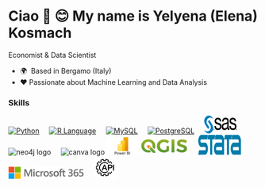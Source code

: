 Ciao 👋 😊  My name is Yelyena (Elena) Kosmach
================================

Economist & Data Scientist

* 🌍   Based in Bergamo (Italy)
* ❤️    Passionate about Machine Learning and Data Analysis


### Skills
<p align="left">
  <a href="https://www.python.org/" target="_blank" rel="noreferrer">
    <img src="https://raw.githubusercontent.com/danielcranney/readme-generator/main/public/icons/skills/python-colored.svg" width="36" height="36" alt="Python" /></a>
  <img width="12" />
  <a href="https://www.r-project.org/" target="_blank" rel="noreferrer">
    <img src="https://raw.githubusercontent.com/danielcranney/readme-generator/main/public/icons/skills/rlang-colored.svg" width="36" height="36" alt="R Language" /></a>
  <img width="12" />
  <a href="https://www.mysql.com/" target="_blank" rel="noreferrer">
    <img src="https://raw.githubusercontent.com/danielcranney/readme-generator/main/public/icons/skills/mysql-colored.svg" width="36" height="36" alt="MySQL" /></a>
  <img width="12" />
  <a href="https://www.postgresql.org/" target="_blank" rel="noreferrer">
    <img src="https://raw.githubusercontent.com/danielcranney/readme-generator/main/public/icons/skills/postgresql-colored.svg" width="36" height="36" alt="PostgreSQL" /></a>
  <img width="12" />
  <a href="https://www.sas.com/" target="_blank" rel="noreferrer">
    <img src="img/SAS.svg" width="66" height="36" alt="SAS" /></a>
    <img width="12" /></a>
  <img src="https://cdn.simpleicons.org/neo4j/4581C3" height="40" alt="neo4j logo"  /></a>
  <img width="12" /> </a>
  <img src="https://cdn.jsdelivr.net/gh/devicons/devicon/icons/canva/canva-original.svg" height="40" alt="canva logo"  /></a>
  <a href="https:/www.microsoft.com/" target="_blank" rel="noreferrer">
    <img src="img/powebi.jpeg" height="36" alt="POWERBI" /></a>
 <a href="https:www.qgis.org/" target="_blank" rel="noreferrer">
    <img src="img/qgis.png" height="36" alt="QGIS" /></a>
    <img width="12" /> </a>
 <a href="https://www.stata.com/" target="_blank" rel="noreferrer">
    <img src="img/stata.svg" width="86" height="40" alt="STATA" /></a>
    <img width="12" /> </a>
 <a href="https://www.office.com/" target="_blank" rel="noreferrer">
    <img src="img/Microsoft_365.png" height="25" alt="Microsoft365" /></a>
      <img width="12" /> </a>
 <a href="https://it.wikipedia.org/wiki/Application_programming_interface" target="_blank" rel="noreferrer">
    <img src="img/API.jpg" width="46" height="46" alt="API" /></a>
    <img width="12" /> </a>
</p>


